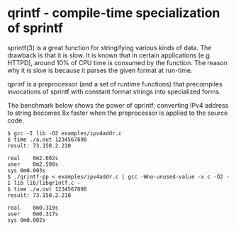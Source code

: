 qrintf - compile-time specialization of sprintf
======

sprintf(3) is a great function for stringifying various kinds of data.
The drawback is that it is slow.
It is known that in certain applications (e.g. HTTPD), around 10% of CPU time is consumed by the function.
The reason why it is slow is because it parses the given format at run-time.

qprinf is a preprocessor (and a set of runtime functions) that precompiles invocations of sprintf with constant format strings into specialized forms.

The benchmark below shows the power of qprintf; converting IPv4 address to string becomes 8x faster when the preprocessor is applied to the source code.

```
$ gcc -I lib -O2 examples/ipv4addr.c
$ time ./a.out 1234567890
result: 73.150.2.210

real	0m2.602s
user	0m2.598s
sys	0m0.003s
$ ./qrintf-pp < examples/ipv4addr.c | gcc -Wno-unused-value -x c -O2 -I lib lib/libqrintf.c -
$ time ./a.out 1234567890
result: 73.150.2.210

real	0m0.319s
user	0m0.317s
sys	0m0.002s
```
